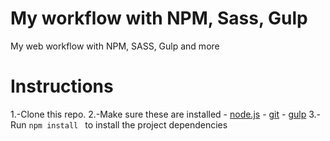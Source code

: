 # My workflow with NPM, Sass, Gulp
My web workflow with NPM, SASS, Gulp and more

# Instructions
1.-Clone this repo.
2.-Make sure these are installed
	- [node.js](http://nodejs.org/)
	- [git](http://git-scm.com/)
	- [gulp](http://gulpjs.com/)
3.- Run `npm install ` to install the project dependencies
